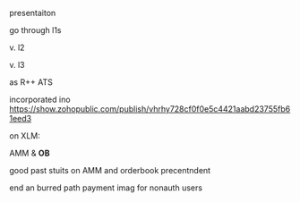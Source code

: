 presentaiton

go through l1s

v. l2

v. l3

as R++ ATS

incorporated ino https://show.zohopublic.com/publish/vhrhy728cf0f0e5c4421aabd23755fb61eed3

on XLM:

AMM & **OB**

good past stuits on AMM and orderbook precentndent

end an burred path payment imag for nonauth users 
